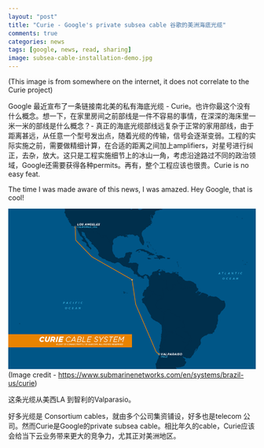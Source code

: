```yaml
---
layout: "post"
title: "Curie - Google's private subsea cable 谷歌的美洲海底光缆"
comments: true
categories: news
tags: [google, news, read, sharing]
image: subsea-cable-installation-demo.jpg
---
```

(This image is from somewhere on the internet, it does not correlate to the Curie project)

Google 最近宣布了一条链接南北美的私有海底光缆 - Curie。也许你最这个没有什么概念。想一下，在家里房间之前部线是一件不容易的事情，在深深的海床里一米一米的部线是什么概念？- 真正的海底光缆部线远复杂于正常的家用部线，由于距离甚远，从任意一个型号发出点，随着光缆的传输，信号会逐渐变弱。工程的实际实施之前，需要做精细计算，在合适的距离之间加上amplifiers，对星号进行纠正，去杂，放大。这只是工程实施细节上的冰山一角，考虑沿途路过不同的政治领域，Google还需要获得各种permits。再有，整个工程应该也很贵。Curie is no easy feat.

The time I was made aware of this news, I was amazed. Hey Google, that is cool!

![google-curie-cable](/assets/img/curie-cable-map.png)
(Image credit - https://www.submarinenetworks.com/en/systems/brazil-us/curie)

这条光缆从美西LA 到智利的Valparasio。

好多光缆是 Consortium cables，就由多个公司集资铺设，好多也是telecom 公司。然而Curie是Google的private subsea cable。相比年久的cable，Curie应该会给当下云业务带来更大的竞争力，尤其正对美洲地区。
